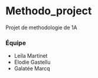 # Methodo_project
Projet de methodologie de 1A

### Équipe
- Leila Martinet
- Elodie Gastellu
- Galatée Marcq
